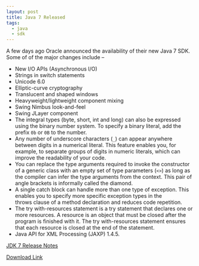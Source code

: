 ```yaml
---
layout: post
title: Java 7 Released
tags:
  - java
  - sdk
---
```

A few days ago Oracle announced the availability of their new Java 7 SDK. Some of of the major changes include &#8211;

  * New I/O APIs (Asynchronous I/O)
  * Strings in switch statements
  * Unicode 6.0
  * Elliptic-curve cryptography
  * Translucent and shaped windows
  * Heavyweight/lightweight component mixing
  * Swing Nimbus look-and-feel
  * Swing JLayer component
  * The integral types (byte, short, int and long) can also be expressed using the binary number system. To specify a binary literal, add the prefix `0b` or `0B` to the number.
  * Any number of underscore characters (`_`) can appear anywhere between digits in a numerical literal. This feature enables you, for example, to separate groups of digits in numeric literals, which can improve the readability of your code.
  * You can replace the type arguments required to invoke the constructor of a generic class with an empty set of type parameters (`<>`) as long as the compiler can infer the type arguments from the context. This pair of angle brackets is informally called the diamond.
  * A single catch block can handle more than one type of exception. This enables you to specify more specific exception types in the throws clause of a method declaration and reduces code repetition.
  * The try with-resources statement is a try statement that declares one or more resources. A resource is an object that must be closed after the program is finished with it. The try with-resources statement ensures that each resource is closed at the end of the statement.
  * Java API for XML Processing (JAXP) 1.4.5.

[JDK 7 Release Notes][1]

[Download Link][2]

[1]: http://www.oracle.com/technetwork/java/javase/jdk7-relnotes-418459.html
[2]: http://www.oracle.com/technetwork/java/javase/downloads/index.html